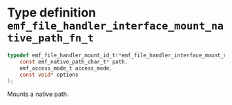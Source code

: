 # Type definition `emf_file_handler_interface_mount_native_path_fn_t`

```c
typedef emf_file_handler_mount_id_t(*emf_file_handler_interface_mount_native_path_fn_t)(
    const emf_native_path_char_t* path,
    emf_access_mode_t access_mode,
    const void* options
);
```

Mounts a native path.
